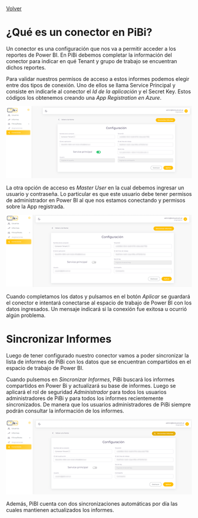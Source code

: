 [Volver](index.md)

# ¿Qué es un conector en PiBi? 

Un conector es una configuración que nos va a permitir acceder a los reportes de Power BI. En PiBi debemos completar la información del conector para indicar en qué Tenant y grupo de trabajo se encuentran dichos reportes.  

Para validar nuestros permisos de acceso a estos informes podemos elegir entre dos tipos de conexión. Uno de ellos se llama Service Principal y consiste en indicarle al conector el *Id de la aplicación* y el Secret Key. Estos códigos los obtenemos creando una *App Registration en Azure*. 

![conectores1](Media/Conectores/conectores1.png)

La otra opción de acceso es *Master User* en la cual debemos ingresar un usuario y contraseña. Lo particular es que este usuario debe tener permisos de administrador en Power BI al que nos estamos conectando y permisos sobre la App registrada. 

![conectores2](Media/Conectores/conectores2.png)

Cuando completamos los datos y pulsamos en el botón *Aplicar* se guardará el conector e intentará conectarse al espacio de trabajo de Power BI con los datos ingresados. Un mensaje indicará si la conexión fue exitosa u ocurrió algún problema. 

# Sincronizar Informes 

Luego de tener configurado nuestro conector vamos a poder sincronizar la lista de informes de PiBi con los datos que se encuentran compartidos en el espacio de trabajo de Power BI. 

Cuando pulsemos en *Sincronizar Informes*, PiBi buscará los informes compartidos en Power Bi y actualizará su base de informes. Luego se aplicará el rol de seguridad *Administrador* para todos los usuarios administradores de PiBi y para todos los informes recientemente sincronizados. De manera que los usuarios administradores de PiBi siempre podrán consultar la información de los informes. 

![conectores3](Media/Conectores/conectores3.png)

Además, PiBI cuenta con dos sincronizaciones automáticas por día las cuales mantienen actualizados los informes. 